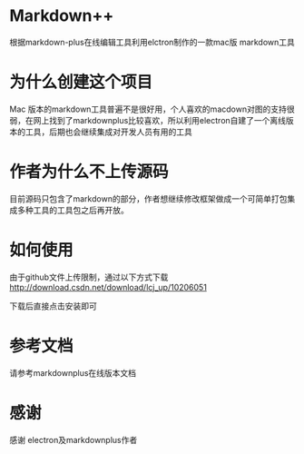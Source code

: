 # Markdown++
根据markdown-plus在线编辑工具利用elctron制作的一款mac版 markdown工具

# 为什么创建这个项目
Mac 版本的markdown工具普遍不是很好用，个人喜欢的macdown对图的支持很弱，在网上找到了markdownplus比较喜欢，所以利用electron自建了一个离线版本的工具，后期也会继续集成对开发人员有用的工具

# 作者为什么不上传源码
目前源码只包含了markdown的部分，作者想继续修改框架做成一个可简单打包集成多种工具的工具包之后再开放。

# 如何使用
由于github文件上传限制，通过以下方式下载
http://download.csdn.net/download/lcj_up/10206051

下载后直接点击安装即可

# 参考文档
请参考markdownplus在线版本文档

# 感谢
感谢 electron及markdownplus作者
